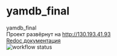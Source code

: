 # yamdb_final
yamdb_final  
Проект развёрнут на http://130.193.41.93  
[Redoc документация](http://130.193.41.93/redoc/)  
![workflow status](https://github.com/Alpensin/yamdb_final/actions/workflows/yamdb_workflow.yaml/badge.svg)